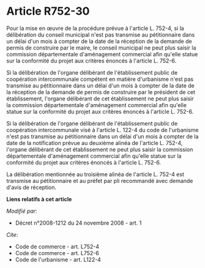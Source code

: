 # Article R752-30

Pour la mise en œuvre de la procédure prévue à l'article L. 752-4, si la délibération du conseil municipal n'est pas
transmise au pétitionnaire dans un délai d'un mois à compter de la date de la réception de la demande de permis de construire
par le maire, le conseil municipal ne peut plus saisir la commission départementale d'aménagement commercial afin qu'elle
statue sur la conformité du projet aux critères énoncés à l'article L. 752-6. 

Si la délibération de l'organe délibérant de l'établissement public de coopération intercommunale compétent en matière
d'urbanisme n'est pas transmise au pétitionnaire dans un délai d'un mois à compter de la date de la réception de la demande
de permis de construire par le président de cet établissement, l'organe délibérant de cet établissement ne peut plus saisir
la commission départementale d'aménagement commercial afin qu'elle statue sur la conformité du projet aux critères énoncés à
l'article L. 752-6. 

Si la délibération de l'organe délibérant de l'établissement public de coopération intercommunale visé à l'article L. 122-4
du code de l'urbanisme n'est pas transmise au pétitionnaire dans un délai d'un mois à compter de la date de la notification
prévue au deuxième alinéa de l'article L. 752-4, l'organe délibérant de cet établissement ne peut plus saisir la commission
départementale d'aménagement commercial afin qu'elle statue sur la conformité du projet aux critères énoncés à l'article L.
752-6. 

La délibération mentionnée au troisième alinéa de l'article L. 752-4 est transmise au pétitionnaire et au préfet par pli
recommandé avec demande d'avis de réception.

**Liens relatifs à cet article**

_Modifié par_:

  - Décret n°2008-1212 du 24 novembre 2008 - art. 1

_Cite_:

  - Code de commerce - art. L752-4
  - Code de commerce - art. L752-6
  - Code de l'urbanisme - art. L122-4
